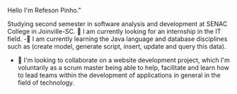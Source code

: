  Hello  I'm Refeson Pinho."

Studying second semester in software analysis and development at SENAC College in Joinville-SC.
🔭 I am currently looking for an internship in the IT field.
-🌱 I am currently learning the Java language and database disciplines such as (create model, generate script, insert, update and query this data).
- 👯 I'm looking to collaborate on a website development project, which I'm voluntarily as a scrum master being able to help, facilitate and learn how to lead teams within the development of applications in general in the field of technology.
